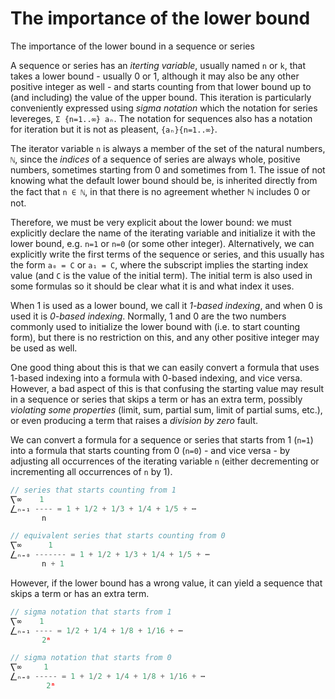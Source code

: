 # The importance of the lower bound

The importance of the lower bound in a sequence or series

A sequence or series has an *iterting variable*, usually named `n` or `k`, that takes a lower bound - usually 0 or 1, although it may also be any other positive integer as well - and starts counting from that lower bound up to (and including) the value of the upper bound. This iteration is particularly conveniently expressed using *sigma notation* which the notation for series levereges, `Σ {n=1..∞} aₙ`. The notation for sequences also has a notation for iteration but it is not as pleasent, `{aₙ}{n=1..∞}`.

The iterator variable `n` is always a member of the set of the natural numbers, `ℕ`, since the *indices* of a sequence of series are always whole, positive numbers, sometimes starting from 0 and sometimes from 1. The issue of not knowing what the default lower bound should be, is inherited directly from the fact that `n ∈ ℕ`, in that there is no agreement whether ℕ includes 0 or not.

Therefore, we must be very explicit about the lower bound: we must explicitly declare the name of the iterating variable and initialize it with the lower bound, e.g. `n=1` or `n=0` (or some other integer). Alternatively, we can explicitly write the first terms of the sequence or series, and this usually has the form `a₀ = C` or `a₁ = C`, where the subscript implies the starting index value (and `C` is the value of the initial term). The initial term is also used in some formulas so it should be clear what it is and what index it uses.

When 1 is used as a lower bound, we call it *1-based indexing*, and when 0 is used it is *0-based indexing*. Normally, 1 and 0 are the two numbers commonly used to initialize the lower bound with (i.e. to start counting form), but there is no restriction on this, and any other positive integer may be used as well.

One good thing about this is that we can easily convert a formula that uses 1-based indexing into a formula with 0-based indexing, and vice versa. However, a bad aspect of this is that confusing the starting value may result in a sequence or series that skips a term or has an extra term, possibly *violating some properties* (limit, sum, partial sum, limit of partial sums, etc.), or even producing a term that raises a *division by zero* fault.


We can convert a formula for a sequence or series that starts from 1 (`n=1`) into a formula that starts counting from 0 (`n=0`) - and vice versa - by adjusting all occurrences of the iterating variable `n` (either decrementing or incrementing all occurrences of `n` by 1).

```js
// series that starts counting from 1
⎲∞    1
⎳ₙ₌₁ ---- = 1 + 1/2 + 1/3 + 1/4 + 1/5 + ⋯
       n

// equivalent series that starts counting from 0
⎲∞      1
⎳ₙ₌₀ ------- = 1 + 1/2 + 1/3 + 1/4 + 1/5 + ⋯
       n + 1
```





However, if the lower bound has a wrong value, it can yield a sequence that skips a term or has an extra term.

```js
// sigma notation that starts from 1
⎲∞    1
⎳ₙ₌₁ ---- = 1/2 + 1/4 + 1/8 + 1/16 + ⋯
       2ⁿ

// sigma notation that starts from 0
⎲∞     1
⎳ₙ₌₀ ----- = 1 + 1/2 + 1/4 + 1/8 + 1/16 + ⋯
        2ⁿ
```
